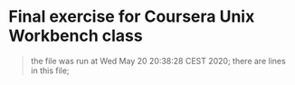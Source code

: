 # Final exercise for Coursera Unix Workbench class
> the file was run at  Wed May 20 20:38:28 CEST 2020;
> there are  lines in this file;
